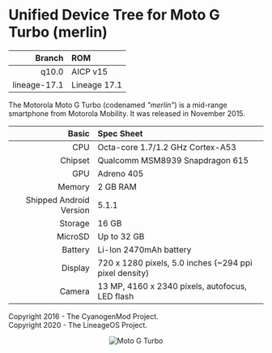 Unified Device Tree for Moto G Turbo (merlin)
============================================

<center>

Branch   | ROM
-------:|:-------------------------
q10.0     | AICP v15
lineage-17.1 | Lineage 17.1

</center>

The Motorola Moto G Turbo (codenamed _"merlin"_) is a mid-range smartphone
from Motorola Mobility. It was released in November 2015.

Basic   | Spec Sheet
-------:|:-------------------------
CPU     | Octa-core 1.7/1.2 GHz Cortex-A53
Chipset | Qualcomm MSM8939 Snapdragon 615
GPU     | Adreno 405
Memory  | 2 GB RAM
Shipped Android Version | 5.1.1
Storage | 16 GB
MicroSD | Up to 32 GB
Battery | Li-Ion 2470mAh battery
Display | 720 x 1280 pixels, 5.0 inches (~294 ppi pixel density)
Camera  | 13 MP, 4160 x 2340 pixels, autofocus, LED flash

Copyright 2016 - The CyanogenMod Project.<br>
Copyright 2020 - The LineageOS Project.

<p align=center>
<img src="https://wiki.lineageos.org/images/devices/merlin.png" alt="Moto G Turbo" title="Moto G Turbo" />
</p>
